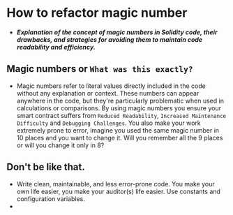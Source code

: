 # How to refactor magic number
- ***Explanation of the concept of magic numbers in Solidity code, their drawbacks, and strategies for avoiding them to maintain code readability and efficiency.***

## Magic numbers or `What was this exactly?`
- Magic numbers refer to literal values directly included in the code without any explanation or context. These numbers can appear anywhere in the code, but they're particularly problematic when used in calculations or comparisons. By using magic numbers you ensure your smart contract suffers from `Reduced Readability`, `Increased Maintenance Difficulty` and `Debugging Challenges`. You also make your work extremely prone to error, imagine you used the same magic number in 10 places and you want to change it. Will you remember all the 9 places or will you change it only in 8?

## Don't be like that.
- Write clean, maintainable, and less error-prone code. You make your own life easier, you make your auditor(s) life easier. Use constants and configuration variables.
- 